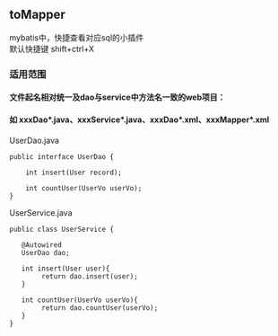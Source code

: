 ## toMapper
mybatis中，快捷查看对应sql的小插件  
默认快捷键 shift+ctrl+X

### 适用范围
#### 文件起名相对统一及dao与service中方法名一致的web项目：
#### 如  xxxDao*.java、xxxService*.java、xxxDao*.xml、xxxMapper*.xml
UserDao.java
    
    public interface UserDao {
    
        int insert(User record);
        
        int countUser(UserVo userVo);
    }
    
 

UserService.java
   
    public class UserService {
   
       @Autowired
       UserDao dao;
   
       int insert(User user){
            return dao.insert(user);
       }
    
       int countUser(UserVo userVo){
            return dao.countUser(userVo);
       }
    }
 


